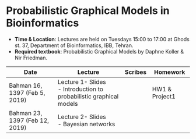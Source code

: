 # Probabilistic Graphical Models in Bioinformatics

- **Time & Location**: Lectures are held on Tuesdays 15:00 to 17:00 at Ghods st. 37, Department of Bioinformatics, IBB, Tehran.
- **Required textbook**: Probabilistic Graphical Models by Daphne Koller & Nir Friedman.


Date | Lecture | Scribes | Homework |
 ------------- | -------------------------- | ------------- | ------------- |
Bahman 16, 1397 (Feb 5, 2019) | Lecture 1- Slides <br>  - Introduction to probabilistic graphical models |  | HW1 & Project1 |
Bahman 23, 1397 (Feb 12, 2019) | Lecture 2- Slides <br>  - Bayesian networks |  |  |

